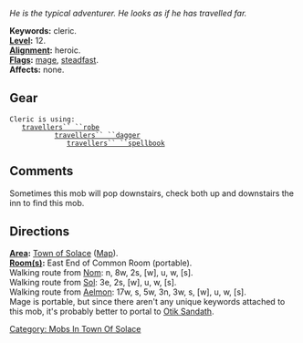 *He is the typical adventurer. He looks as if he has travelled far.*

**Keywords:** cleric.  
**[Level](Level.md "wikilink"):** 12.  
**[Alignment](Alignment.md "wikilink"):** heroic.  
**[Flags](:Category:_Mob_Types.md "wikilink"):**
[mage](Spellcasting_Mobs.md "wikilink"),
[steadfast](Sentinel_Mobs.md "wikilink").  
**Affects:** none.  

## Gear

`Cleric is using:`  
<worn about body>`   `[`travellers`` ``robe`](Traveller's_Robe.md "wikilink")  
<wielded>`           `[`travellers`` ``dagger`](Traveller's_Dagger.md "wikilink")  
<held>`              `[`travellers`` ``spellbook`](Traveller's_Spellbook.md "wikilink")

## Comments

Sometimes this mob will pop downstairs, check both up and downstairs the
inn to find this mob.

## Directions

**[Area](:Category:_Areas.md "wikilink"):** [Town of
Solace](:Category:_Town_Of_Solace.md "wikilink")
([Map](Town_Of_Solace_Map.md "wikilink")).  
**[Room(s)](:Category:_Rooms.md "wikilink"):** East End of Common Room
(portable).  
Walking route from [Nom](Nom.md "wikilink"): n, 8w, 2s, \[w\], u, w,
\[s\].  
Walking route from [Sol](Sol.md "wikilink"): 3e, 2s, \[w\], u, w,
\[s\].  
Walking route from [Aelmon](Aelmon.md "wikilink"): 17w, s, 5w, 3n, 3w,
s, \[w\], u, w, \[s\].  
Mage is portable, but since there aren't any unique keywords attached to
this mob, it's probably better to portal to [Otik
Sandath](Otik_Sandath "wikilink").

[Category: Mobs In Town Of
Solace](Category:_Mobs_In_Town_Of_Solace "wikilink")
